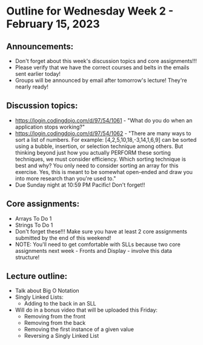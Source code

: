 # Outline for Wednesday Week 2 - February 15, 2023

## Announcements:
- Don't forget about this week's discussion topics and core assignments!!!
- Please verify that we have the correct courses and belts in the emails sent earlier today!
- Groups will be announced by email after tomorrow's lecture!  They're nearly ready!

## Discussion topics:
- https://login.codingdojo.com/d/97/54/1061 - "What do you do when an application stops working?"
- https://login.codingdojo.com/d/97/54/1062 - "There are many ways to sort a list of numbers. For example: [4,2,5,10,18,-3,14,1,6,9] can be sorted using a bubble, insertion, or selection technique among others.  But thinking beyond just how you actually PERFORM these sorting techniques, we must consider efficiency.  Which sorting technique is best and why? You only need to consider sorting an array for this exercise.  Yes, this is meant to be somewhat open-ended and draw you into more research than you're used to."
- Due Sunday night at 10:59 PM Pacific!  Don't forget!!

## Core assignments:
- Arrays To Do 1
- Strings To Do 1
- Don't forget these!!!  Make sure you have at least 2 core assignments submitted by the end of this weekend!
- NOTE: You'll need to get comfortable with SLLs because two core assignments next week - Fronts and Display - involve this data structure!

## Lecture outline:
- Talk about Big O Notation
- Singly Linked Lists:
    - Adding to the back in an SLL
- Will do in a bonus video that will be uploaded this Friday:
    - Removing from the front
    - Removing from the back
    - Removing the first instance of a given value
    - Reversing a Singly Linked List
